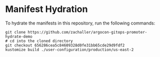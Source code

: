 # Manifest Hydration

To hydrate the manifests in this repository, run the following commands:

```shell
git clone https://github.com/zachaller/argocon-gitops-promoter-hydrate-demo
# cd into the cloned directory
git checkout 656286cea5c84609328d0fe31bb65cde29d9fdf2
kustomize build ./user-configuration/production/us-east-2
```
